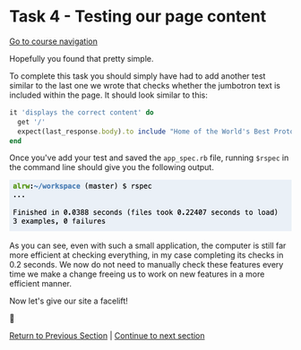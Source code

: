 Task 4 - Testing our page content
=================================

[Go to course navigation](../navigation.md)

Hopefully you found that pretty simple.

To complete this task you should simply have had to add another test similar to the last one we wrote that checks whether the jumbotron text is included within the page. It should look similar to this:

```ruby
it 'displays the correct content' do
  get '/'
  expect(last_response.body).to include "Home of the World's Best Prototypes"
end
```

Once you've add your test and saved the `app_spec.rb` file, running `$rspec` in the command line should give you the following output.

![rspec tests passing](../images/rspecPass.png)

As you can see, even with such a small application, the computer is still far more efficient at checking everything, in my case completing its checks in 0.2 seconds. We now do not need to manually check these features every time we make a change freeing us to work on new features in a more efficient manner.

Now let's give our site a facelift!

:twisted_rightwards_arrows:

[Return to Previous Section](../courseSections/section9.md) | [Continue to next section](../courseSections/section10.md)
